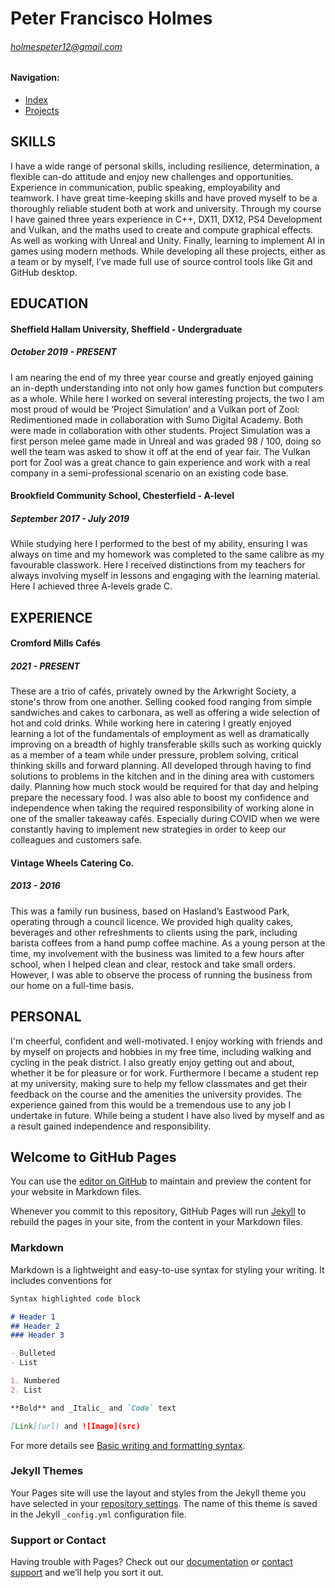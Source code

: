 # Peter Francisco Holmes
###### holmespeter12@gmail.com

#### Navigation:
- [Index](index.md)
- [Projects](projects.md)

## SKILLS
I have a wide range of personal skills, including resilience, determination, a flexible can-do attitude and enjoy new challenges and opportunities. Experience in communication, public speaking, employability and teamwork. I have great time-keeping skills and have proved myself to be a thoroughly reliable student both at work and university. Through my course I have gained three years experience in C++,  DX11, DX12, PS4 Development and Vulkan, and the maths used to create and compute graphical effects. As well as working with Unreal and Unity. Finally, learning to implement AI in games using modern methods. While developing all these projects, either as a team or by myself, I’ve made full use of source control tools like Git and GitHub desktop.  

## EDUCATION
#### Sheffield Hallam University, Sheffield - Undergraduate
##### October 2019 - PRESENT
I am nearing the end of my three year course and greatly enjoyed gaining an in-depth understanding into not only how games function but computers as a whole. While here I worked on several interesting projects, the two I am most proud of would be ‘Project Simulation’ and a Vulkan port of Zool: Redimentioned made in collaboration with Sumo Digital Academy. Both were made in collaboration with other students. Project Simulation was a first person melee game made in Unreal and was graded 98 / 100, doing so well the team was asked to show it off at the end of year fair. The Vulkan port for Zool was a great chance to gain experience and work with a real company in a semi-professional scenario on an existing code base.
#### Brookfield Community School, Chesterfield - A-level
##### September 2017 - July 2019
While studying here I performed to the best of my ability, ensuring I was always on time and my homework was completed to the same calibre as my favourable classwork. Here I received distinctions from my teachers for always involving myself in lessons and engaging with the learning material. Here I achieved three A-levels grade C.

## EXPERIENCE
#### Cromford Mills Cafés 
##### 2021 - PRESENT
These are a trio of cafés, privately owned by the Arkwright Society, a stone's throw from one another. Selling cooked food ranging from simple sandwiches and cakes to carbonara, as well as offering a wide selection of hot and cold drinks. While working here in catering I greatly enjoyed learning a lot of the fundamentals of employment as well as dramatically improving on a breadth of highly transferable skills such as working quickly as a member of a team while under pressure, problem solving, critical thinking skills and forward planning. All developed through having to find solutions to problems in the kitchen and in the dining area with customers daily. Planning how much stock would be required for that day and helping prepare the necessary food. I was also able to boost my confidence and independence when taking the required responsibility of working alone in one of the smaller takeaway cafés. Especially during COVID when we were constantly having to implement new strategies in order to keep our colleagues and customers safe.
#### Vintage Wheels Catering Co.
##### 2013 - 2016  
This was a family run business, based on Hasland’s Eastwood Park, operating through a council licence. We provided high quality cakes, beverages and other refreshments to clients using the park, including barista coffees from a hand pump coffee machine.  As a young person at the time, my involvement with the business was limited to a few hours after school, when I helped clean and clear, restock and take small orders. However, I was able to observe the process of running the business from our home on a full-time basis.

## PERSONAL
I'm cheerful, confident and well-motivated. I enjoy working with friends and by myself on projects and hobbies in my free time, including walking and cycling in the peak district. I also greatly enjoy getting out and about, whether it be for pleasure or for work. Furthermore I became a student rep at my university, making sure to help my fellow classmates and get their feedback on the course and the amenities the university provides. The experience gained from this would be a tremendous use to any job I undertake in future. While being a student I have also lived by myself and as a result gained independence and responsibility.



## Welcome to GitHub Pages

You can use the [editor on GitHub](https://github.com/PHolmes1011/Portfolio-Peter-Holmes/edit/gh-pages/index.md) to maintain and preview the content for your website in Markdown files.

Whenever you commit to this repository, GitHub Pages will run [Jekyll](https://jekyllrb.com/) to rebuild the pages in your site, from the content in your Markdown files.

### Markdown

Markdown is a lightweight and easy-to-use syntax for styling your writing. It includes conventions for

```markdown
Syntax highlighted code block

# Header 1
## Header 2
### Header 3

- Bulleted
- List

1. Numbered
2. List

**Bold** and _Italic_ and `Code` text

[Link](url) and ![Image](src)
```

For more details see [Basic writing and formatting syntax](https://docs.github.com/en/github/writing-on-github/getting-started-with-writing-and-formatting-on-github/basic-writing-and-formatting-syntax).

### Jekyll Themes

Your Pages site will use the layout and styles from the Jekyll theme you have selected in your [repository settings](https://github.com/PHolmes1011/Portfolio-Peter-Holmes/settings/pages). The name of this theme is saved in the Jekyll `_config.yml` configuration file.

### Support or Contact

Having trouble with Pages? Check out our [documentation](https://docs.github.com/categories/github-pages-basics/) or [contact support](https://support.github.com/contact) and we’ll help you sort it out.
